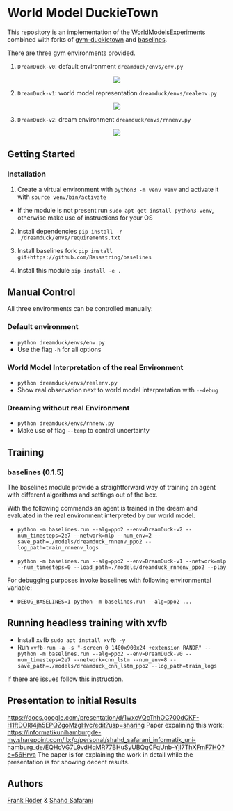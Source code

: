 # World Model DuckieTown

This repository is an implementation of the [WorldModelsExperiments](https://github.com/hardmaru/WorldModelsExperiments)
combined with forks of [gym-duckietown](https://github.com/Bassstring/gym-duckietown)
and [baselines](https://github.com/Bassstring/baselines).

There are three gym environments provided.

1. `DreamDuck-v0`: default environment `dreamduck/envs/env.py`
<p align="center">
  <img src="media/default.png"><br>
</p>

2. `DreamDuck-v1`: world model representation `dreamduck/envs/realenv.py`
<p align="center">
  <img src="media/real.gif"><br>
</p>

3. `DreamDuck-v2`: dream environment `dreamduck/envs/rnnenv.py`
<p align="center">
  <img src="media/dream.gif"><br>
</p>

## Getting Started

### Installation

1. Create a virtual environment with `python3 -m venv venv` and activate
  it with `source venv/bin/activate`
  - If the module is not present run `sudo apt-get install python3-venv`,
    otherwise make use of instructions for your OS

2. Install dependencies `pip install -r ./dreamduck/envs/requirements.txt`

3. Install baselines fork
  `pip install  git+https://github.com/Bassstring/baselines`

4. Install this module `pip install -e .`

## Manual Control

All three environments can be controlled manually:

### Default environment

- `python dreamduck/envs/env.py`
- Use the flag `-h` for all options

### World Model Interpretation of the real Environment

- `python dreamduck/envs/realenv.py`
- Show real observation next to world model interpretation with `--debug`

### Dreaming without real Environment

- `python dreamduck/envs/rnnenv.py`
- Make use of flag `--temp` to control uncertainty

## Training

### baselines (0.1.5)

The baselines module provide a straightforward way of training an agent
with different algorithms and settings out of the box.

With the following commands an agent is trained in the dream and evaluated
in the real environment interpreted by our world model.

- `python -m baselines.run --alg=ppo2 --env=DreamDuck-v2 --num_timesteps=2e7
  --network=mlp --num_env=2 --save_path=./models/dreamduck_rnnenv_ppo2 --log_path=train_rnnenv_logs`

- `python -m baselines.run --alg=ppo2 --env=DreamDuck-v1 --network=mlp --num_timesteps=0
  --load_path=./models/dreamduck_rnnenv_ppo2 --play`

For debugging purposes invoke baselines with following environmental variable:

- `DEBUG_BASELINES=1 python -m baselines.run --alg=ppo2 ...`

## Running headless training with xvfb

- Install xvfb `sudo apt install xvfb -y`
- Run `xvfb-run -a -s "-screen 0 1400x900x24 +extension RANDR" -- python -m
  baselines.run --alg=ppo2 --env=DreamDuck-v0 --num_timesteps=2e7
  --network=cnn_lstm --num_env=8 --save_path=./models/dreamduck_cnn_lstm_ppo2
  --log_path=train_logs`

If there are issues follow [this](https://github.com/duckietown/gym-duckietown#running-headless-and-training-in-a-cloud-based-environment-aws)
instruction.

## Presentation to initial Results
https://docs.google.com/presentation/d/1wxcVQcTnhOC700dCKF-H1ftDOI84jh5EPQZgoMzgHvc/edit?usp=sharing 
Paper expalining this work: https://informatikunihamburgde-my.sharepoint.com/:b:/g/personal/shahd_safarani_informatik_uni-hamburg_de/EQHoVG7L9vdHqMR77BHuSyUBQqCFqUnb-Yjl7ThXFmF7HQ?e=56Hrva
The paper is for explaining the work in detail while the presentation is for showing decent results.

## Authors

[Frank Röder](https://frankyroeder.de) & [Shahd Safarani](https://github.com/Shahdsaf)
